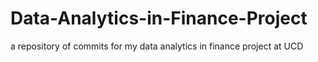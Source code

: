 # Data-Analytics-in-Finance-Project
a repository of commits for my data analytics in finance project at UCD
